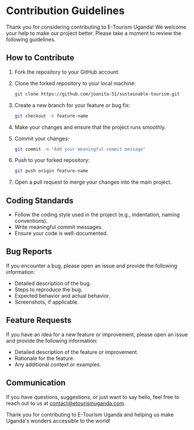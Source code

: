 # Contribution Guidelines

Thank you for considering contributing to E-Tourism Uganda! We welcome your help to make our project better. Please take a moment to review the following guidelines.

## How to Contribute

1. Fork the repository to your GitHub account.
2. Clone the forked repository to your local machine:

    ```bash
    git clone https://github.com/joanita-51/sustainable-tourism.git
    ```

3. Create a new branch for your feature or bug fix:

    ```bash
    git checkout -b feature-name
    ```

4. Make your changes and ensure that the project runs smoothly.
5. Commit your changes:

    ```bash
    git commit -m "Add your meaningful commit message"
    ```

6. Push to your forked repository:

    ```bash
    git push origin feature-name
    ```

7. Open a pull request to merge your changes into the main project.

## Coding Standards

- Follow the coding style used in the project (e.g., indentation, naming conventions).
- Write meaningful commit messages.
- Ensure your code is well-documented.

## Bug Reports

If you encounter a bug, please open an issue and provide the following information:

- Detailed description of the bug.
- Steps to reproduce the bug.
- Expected behavior and actual behavior.
- Screenshots, if applicable.

## Feature Requests

If you have an idea for a new feature or improvement, please open an issue and provide the following information:

- Detailed description of the feature or improvement.
- Rationale for the feature.
- Any additional context or examples.

## Communication

If you have questions, suggestions, or just want to say hello, feel free to reach out to us at [contact@etourismuganda.com](mailto:nakityojoanita51@gmail.com).

Thank you for contributing to E-Tourism Uganda and helping us make Uganda's wonders accessible to the world!
